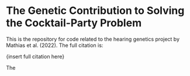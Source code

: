 # The Genetic Contribution to Solving the Cocktail-Party Problem

This is the repository for code related to the hearing genetics project by Mathias et
al. (2022). The full citation is:

{insert full citation here}

The 